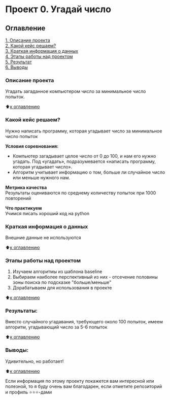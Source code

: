 # Проект 0. Угадай число

## Оглавление  
[1. Описание проекта](.README.md#Описание-проекта)  
[2. Какой кейс решаем?](.README.md#Какой-кейс-решаем)  
[3. Краткая информация о данных](.README.md#Краткая-информация-о-данных)  
[4. Этапы работы над проектом](.README.md#Этапы-работы-над-проектом)  
[5. Результат](.README.md#Результат)    
[6. Выводы](.README.md#Выводы) 

### Описание проекта    
Угадать загаданное компьютером число за минимальное число попыток.

:arrow_up:[к оглавлению](_)


### Какой кейс решаем?    
Нужно написать программу, которая угадывает число за минимальное число попыток

**Условия соревнования:**  
- Компьютер загадывает целое число от 0 до 100, и нам его нужно угадать. Под «угадать», подразумевается «написать программу, которая угадывает число».
- Алгоритм учитывает информацию о том, больше ли случайное число или меньше нужного нам.

**Метрика качества**     
Результаты оцениваются по среднему количеству попыток при 1000 повторений

**Что практикуем**     
Учимся писать хороший код на python


### Краткая информация о данных
Внешние данные не используются
  
:arrow_up:[к оглавлению](.README.md#Оглавление)


### Этапы работы над проектом  
1. Изучаем алгоритмы из шаблона baseline
2. Выбираем наиболее перспективный из них - отсечение половины зоны поиска по подсказке "больше/меньше"
3. Дорабатываем для использования в проекте

:arrow_up:[к оглавлению](.README.md#Оглавление)


### Результаты:  
Вместо случайного угадавания, требующего около 100 попыток, имеем алгоритм, угадывающий число за 5-6 попыток

:arrow_up:[к оглавлению](.README.md#Оглавление)


### Выводы:  
Удивительно, но работает!

:arrow_up:[к оглавлению](.README.md#Оглавление)


Если информация по этому проекту покажется вам интересной или полезной, то я буду очень вам благодарен, если отметите репозиторий и профиль ⭐️⭐️⭐️-дами